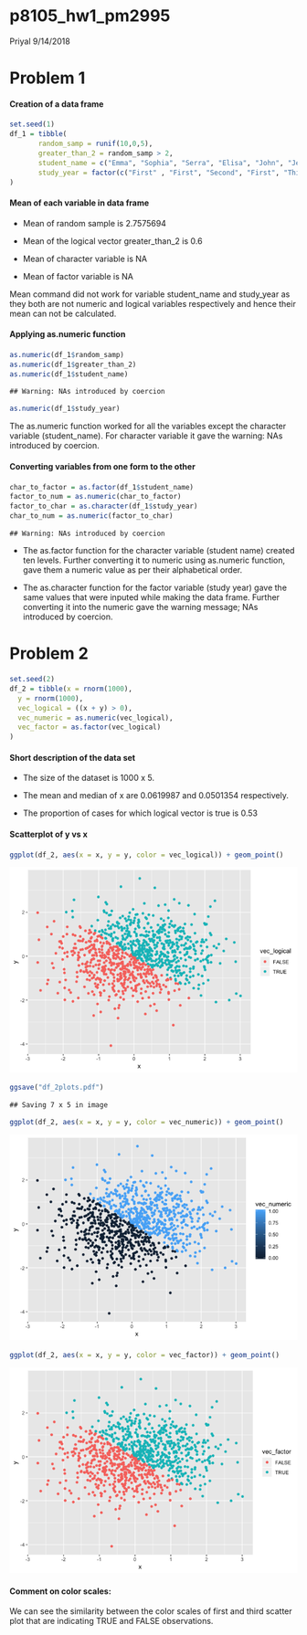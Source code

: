 p8105\_hw1\_pm2995
================
Priyal
9/14/2018

Problem 1
=========

#### Creation of a data frame

``` r
set.seed(1)
df_1 = tibble( 
       random_samp = runif(10,0,5),
       greater_than_2 = random_samp > 2,
       student_name = c("Emma", "Sophia", "Serra", "Elisa", "John", "Jessica","Ross","Kaity", "Jo","Luke"),
       study_year = factor(c("First" , "First", "Second", "First", "Third", "Second", "Second", "Third", "First", "First"))
)
```

#### Mean of each variable in data frame

-   Mean of random sample is 2.7575694

-   Mean of the logical vector greater\_than\_2 is 0.6

-   Mean of character variable is NA

-   Mean of factor variable is NA

Mean command did not work for variable student\_name and study\_year as they both are not numeric and logical variables respectively and hence their mean can not be calculated.

#### Applying as.numeric function

``` r
as.numeric(df_1$random_samp)
as.numeric(df_1$greater_than_2)
as.numeric(df_1$student_name)
```

    ## Warning: NAs introduced by coercion

``` r
as.numeric(df_1$study_year)
```

The as.numeric function worked for all the variables except the character variable (student\_name). For character variable it gave the warning: NAs introduced by coercion.

#### Converting variables from one form to the other

``` r
char_to_factor = as.factor(df_1$student_name)
factor_to_num = as.numeric(char_to_factor)
factor_to_char = as.character(df_1$study_year)
char_to_num = as.numeric(factor_to_char)
```

    ## Warning: NAs introduced by coercion

-   The as.factor function for the character variable (student name) created ten levels. Further converting it to numeric using as.numeric function, gave them a numeric value as per their alphabetical order.

-   The as.character function for the factor variable (study year) gave the same values that were inputed while making the data frame. Further converting it into the numeric gave the warning message; NAs introduced by coercion.

Problem 2
=========

``` r
set.seed(2)
df_2 = tibble(x = rnorm(1000),
  y = rnorm(1000),
  vec_logical = ((x + y) > 0),
  vec_numeric = as.numeric(vec_logical),
  vec_factor = as.factor(vec_logical)
)
```

#### Short description of the data set

-   The size of the dataset is 1000 x 5.

-   The mean and median of x are 0.0619987 and 0.0501354 respectively.

-   The proportion of cases for which logical vector is true is 0.53

#### Scatterplot of y vs x

``` r
ggplot(df_2, aes(x = x, y = y, color = vec_logical)) + geom_point()
```

![](p8105_hw1_pm2995_files/figure-markdown_github/yx_scatter_plot-1.png)

``` r
ggsave("df_2plots.pdf")
```

    ## Saving 7 x 5 in image

``` r
ggplot(df_2, aes(x = x, y = y, color = vec_numeric)) + geom_point()
```

![](p8105_hw1_pm2995_files/figure-markdown_github/yx_scatter_plot-2.png)

``` r
ggplot(df_2, aes(x = x, y = y, color = vec_factor)) + geom_point()
```

![](p8105_hw1_pm2995_files/figure-markdown_github/yx_scatter_plot-3.png)

#### Comment on color scales:

We can see the similarity between the color scales of first and third scatter plot that are indicating TRUE and FALSE observations.
